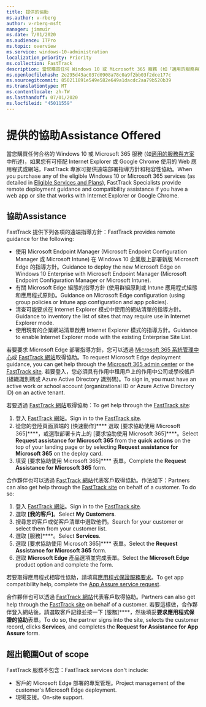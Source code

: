 ```yaml
---
title: 提供的協助
ms.author: v-rberg
author: v-rberg-msft
manager: jimmuir
ms.date: 7/01/2020
ms.audience: ITPro
ms.topic: overview
ms.service: windows-10-administration
localization_priority: Priority
ms.collection: FastTrack
description: 當您購買任何 Windows 10 或 Microsoft 365 服務 (如「適用的服務與方案」中所述)，如果您有可搭配 Internet Explorer 或 Google Chrome 使用的 Web 應用程式或網站，FastTrack 專家可提供遠端部署指導方針和相容性協助。
ms.openlocfilehash: 2e295d43ac037d0908a78c0a9f2bb03f2dce177c
ms.sourcegitcommit: 850211891e549e582e649a1dacdc2aa79b520b39
ms.translationtype: MT
ms.contentlocale: zh-TW
ms.lasthandoff: 07/01/2020
ms.locfileid: "45011559"
---
```

# <a name="assistance-offered"></a><span data-ttu-id="7dc6f-103">提供的協助</span><span class="sxs-lookup"><span data-stu-id="7dc6f-103">Assistance Offered</span></span>

<span data-ttu-id="7dc6f-104">當您購買任何合格的 Windows 10 或 Microsoft 365 服務 (如[適用的服務與方案](M365-eligible-services-and-plans.md)中所述)，如果您有可搭配 Internet Explorer 或 Google Chrome 使用的 Web 應用程式或網站，FastTrack 專家可提供遠端部署指導方針和相容性協助。</span><span class="sxs-lookup"><span data-stu-id="7dc6f-104">When you purchase any of the eligible Windows 10 or Microsoft 365 services (as detailed in [Eligible Services and Plans](M365-eligible-services-and-plans.md)), FastTrack Specialists provide remote deployment guidance and compatibility assistance if you have a web app or site that works with Internet Explorer or Google Chrome.</span></span> 

## <a name="assistance"></a><span data-ttu-id="7dc6f-105">協助</span><span class="sxs-lookup"><span data-stu-id="7dc6f-105">Assistance</span></span>

<span data-ttu-id="7dc6f-106">FastTrack 提供下列各項的遠端指導方針：</span><span class="sxs-lookup"><span data-stu-id="7dc6f-106">FastTrack provides remote guidance for the following:</span></span>
- <span data-ttu-id="7dc6f-107">使用 Microsoft Endpoint Manager (Microsoft Endpoint Configuration Manager 或 Microsoft Intune) 在 Windows 10 企業版上部署新版 Microsoft Edge 的指導方針。</span><span class="sxs-lookup"><span data-stu-id="7dc6f-107">Guidance to deploy the new Microsoft Edge on Windows 10 Enterprise with Microsoft Endpoint Manager (Microsoft Endpoint Configuration Manager or Microsoft Intune).</span></span>
- <span data-ttu-id="7dc6f-108">有關 Microsoft Edge 組態的指導方針 (使用群組原則或 Intune 應用程式組態和應用程式原則)。</span><span class="sxs-lookup"><span data-stu-id="7dc6f-108">Guidance on Microsoft Edge configuration (using group policies or Intune app configuration and app policies).</span></span>
- <span data-ttu-id="7dc6f-109">清查可能要求在 Internet Explorer 模式中使用的網站清單的指導方針。</span><span class="sxs-lookup"><span data-stu-id="7dc6f-109">Guidance to inventory the list of sites that may require use in Internet Explorer mode.</span></span>
- <span data-ttu-id="7dc6f-110">使用現有的企業網站清單啟用 Internet Explorer 模式的指導方針。</span><span class="sxs-lookup"><span data-stu-id="7dc6f-110">Guidance to enable Internet Explorer mode with the existing Enterprise Site List.</span></span>

<span data-ttu-id="7dc6f-111">若要要求 Microsoft Edge 部署指導方針，您可以透過 [Microsoft 365 系統管理中心](https://go.microsoft.com/fwlink/?linkid=2032704)或 [FastTrack 網站](https://go.microsoft.com/fwlink/?linkid=780698)取得協助。</span><span class="sxs-lookup"><span data-stu-id="7dc6f-111">To request Microsoft Edge deployment guidance, you can get help through the [Microsoft 365 admin center](https://go.microsoft.com/fwlink/?linkid=2032704) or the [FastTrack site](https://go.microsoft.com/fwlink/?linkid=780698).</span></span> <span data-ttu-id="7dc6f-112">若要登入，您必須具有作用中租用戶上的作用中公司或學校帳戶 (組織識別碼或 Azure Active Directory 識別碼)。</span><span class="sxs-lookup"><span data-stu-id="7dc6f-112">To sign in, you must have an active work or school account (organizational ID or Azure Active Directory ID) on an active tenant.</span></span> 

<span data-ttu-id="7dc6f-113">若要透過 [FastTrack 網站](https://go.microsoft.com/fwlink/?linkid=780698)取得協助：</span><span class="sxs-lookup"><span data-stu-id="7dc6f-113">To get help through the [FastTrack site](https://go.microsoft.com/fwlink/?linkid=780698):</span></span> 
1.    <span data-ttu-id="7dc6f-114">登入 [FastTrack 網站](https://go.microsoft.com/fwlink/?linkid=780698)。</span><span class="sxs-lookup"><span data-stu-id="7dc6f-114">Sign in to the [FastTrack site](https://go.microsoft.com/fwlink/?linkid=780698).</span></span> 
2.    <span data-ttu-id="7dc6f-115">從您的登陸頁面頂端的 [快速動作]\*\*\*\* 選取 [要求協助使用 Microsoft 365]\*\*\*\*，或選取部署卡片上的 [要求協助使用 Microsoft 365]\*\*\*\*。</span><span class="sxs-lookup"><span data-stu-id="7dc6f-115">Select **Request assistance for Microsoft 365** from the **quick actions** on the top of your landing page or by selecting **Request assistance for Microsoft 365** on the deploy card.</span></span>
3.    <span data-ttu-id="7dc6f-116">填妥 [要求協助使用 Microsoft 365]\*\*\*\* 表單。</span><span class="sxs-lookup"><span data-stu-id="7dc6f-116">Complete the **Request Assistance for Microsoft 365** form.</span></span>
  
<span data-ttu-id="7dc6f-p102">合作夥伴也可以透過 [FastTrack 網站](https://go.microsoft.com/fwlink/?linkid=780698)代表客戶取得協助。作法如下：</span><span class="sxs-lookup"><span data-stu-id="7dc6f-p102">Partners can also get help through the [FastTrack site](https://go.microsoft.com/fwlink/?linkid=780698) on behalf of a customer. To do so:</span></span>
1.    <span data-ttu-id="7dc6f-119">登入 [FastTrack 網站](https://go.microsoft.com/fwlink/?linkid=780698)。</span><span class="sxs-lookup"><span data-stu-id="7dc6f-119">Sign in to the [FastTrack site](https://go.microsoft.com/fwlink/?linkid=780698).</span></span> 
2.    <span data-ttu-id="7dc6f-120">選取 **[我的客戶]**。</span><span class="sxs-lookup"><span data-stu-id="7dc6f-120">Select **My Customers**.</span></span>
3.    <span data-ttu-id="7dc6f-121">搜尋您的客戶或從客戶清單中選取他們。</span><span class="sxs-lookup"><span data-stu-id="7dc6f-121">Search for your customer or select them from your customer list.</span></span>
4.    <span data-ttu-id="7dc6f-122">選取 [服務]\*\*\*\*。</span><span class="sxs-lookup"><span data-stu-id="7dc6f-122">Select **Services**.</span></span>
5.    <span data-ttu-id="7dc6f-123">選取 [要求協助使用 Microsoft 365]\*\*\*\* 表單。</span><span class="sxs-lookup"><span data-stu-id="7dc6f-123">Select the **Request Assistance for Microsoft 365** form.</span></span>
6.    <span data-ttu-id="7dc6f-124">選取 **Microsoft Edge** 產品選項並完成表單。</span><span class="sxs-lookup"><span data-stu-id="7dc6f-124">Select the **Microsoft Edge** product option and complete the form.</span></span>
 
<span data-ttu-id="7dc6f-125">若要取得應用程式相容性協助，請填寫[應用程式保證服務要求](https://go.microsoft.com/fwlink/?linkid=2022721)。</span><span class="sxs-lookup"><span data-stu-id="7dc6f-125">To get app compatibility help, complete the [App Assure service request](https://go.microsoft.com/fwlink/?linkid=2022721).</span></span>

<span data-ttu-id="7dc6f-126">合作夥伴也可以透過 [FastTrack 網站](https://go.microsoft.com/fwlink/?linkid=780698)代表客戶取得協助。</span><span class="sxs-lookup"><span data-stu-id="7dc6f-126">Partners can also get help through the [FastTrack site](https://go.microsoft.com/fwlink/?linkid=780698) on behalf of a customer.</span></span> <span data-ttu-id="7dc6f-127">若要這樣做，合作夥伴登入網站後，請選取客戶記錄並按一下 [服務]\*\*\*\*，然後填妥**要求應用程式保證的協助**表單。</span><span class="sxs-lookup"><span data-stu-id="7dc6f-127">To do so, the partner signs into the site, selects the customer record, clicks **Services**, and completes the **Request for Assistance for App Assure** form.</span></span>

## <a name="out-of-scope"></a><span data-ttu-id="7dc6f-128">超出範圍</span><span class="sxs-lookup"><span data-stu-id="7dc6f-128">Out of scope</span></span>

<span data-ttu-id="7dc6f-129">FastTrack 服務不包含：</span><span class="sxs-lookup"><span data-stu-id="7dc6f-129">FastTrack services don't include:</span></span>
- <span data-ttu-id="7dc6f-130">客戶的 Microsoft Edge 部署的專案管理。</span><span class="sxs-lookup"><span data-stu-id="7dc6f-130">Project management of the customer's Microsoft Edge deployment.</span></span>
- <span data-ttu-id="7dc6f-131">現場支援。</span><span class="sxs-lookup"><span data-stu-id="7dc6f-131">On-site support.</span></span>


